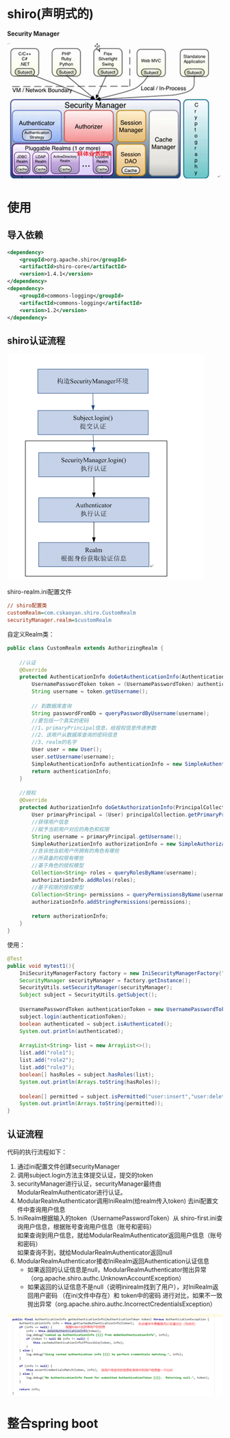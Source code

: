 # shiro(声明式的)
**Security Manager**

![shiro](图片素材/2019-11-18-11-14-08.png)

# 使用
## 导入依赖
```xml
<dependency>
    <groupId>org.apache.shiro</groupId>
    <artifactId>shiro-core</artifactId>
    <version>1.4.1</version>
</dependency>
<dependency>
    <groupId>commons-logging</groupId>
    <artifactId>commons-logging</artifactId>
    <version>1.2</version>
</dependency>
```
## shiro认证流程

![shiro认证流程](图片素材/2019-11-18-16-28-15.png)

shiro-realm.ini配置文件
```ini
// shiro配置类
customRealm=com.cskaoyan.shiro.CustomRealm
securityManager.realm=$customRealm
```
自定义Realm类：
```java
public class CustomRealm extends AuthorizingRealm {

    //认证
    @Override
    protected AuthenticationInfo doGetAuthenticationInfo(AuthenticationToken authenticationToken) throws AuthenticationException {
        UsernamePasswordToken token = (UsernamePasswordToken) authenticationToken;
        String username = token.getUsername();

        // 到数据库查询
        String passwordFromDb = queryPasswordByUsername(username);
        //要包括一个真实的密码
        //1、primaryPrincipal信息，给授权信息传递参数
        //2、该用户从数据库查询的密码信息
        //3、realm的名字
        User user = new User();
        user.setUsername(username);
        SimpleAuthenticationInfo authenticationInfo = new SimpleAuthenticationInfo(user, passwordFromDb, getName());
        return authenticationInfo;
    }

    //授权
    @Override
    protected AuthorizationInfo doGetAuthorizationInfo(PrincipalCollection principalCollection) {
        User primaryPrincipal = (User) principalCollection.getPrimaryPrincipal();
        //获得用户信息
        //赋予当前用户对应的角色和权限
        String username = primaryPrincipal.getUsername();
        SimpleAuthorizationInfo authorizationInfo = new SimpleAuthorizationInfo();
        //告诉他当前用户所拥有的角色有哪些
        //所具备的权限有哪些
        //基于角色的授权模型
        Collection<String> roles = queryRolesByName(username);
        authorizationInfo.addRoles(roles);
        //基于权限的授权模型
        Collection<String> permissions = queryPermissionsByName(username);
        authorizationInfo.addStringPermissions(permissions);

        return authorizationInfo;
    }
}
```

使用：
```java
@Test
public void mytest1(){
    IniSecurityManagerFactory factory = new IniSecurityManagerFactory("classpath:shiro-realm.ini");
    SecurityManager securityManager = factory.getInstance();
    SecurityUtils.setSecurityManager(securityManager);
    Subject subject = SecurityUtils.getSubject();

    UsernamePasswordToken authenticationToken = new UsernamePasswordToken("songge","zhenshuai");
    subject.login(authenticationToken);
    boolean authenticated = subject.isAuthenticated();
    System.out.println(authenticated);

    ArrayList<String> list = new ArrayList<>();
    list.add("role1");
    list.add("role2");
    list.add("role3");
    boolean[] hasRoles = subject.hasRoles(list);
    System.out.println(Arrays.toString(hasRoles));

    boolean[] permitted = subject.isPermitted("user:insert","user:delete","user:update","user:query");
    System.out.println(Arrays.toString(permitted));
}
```
## 认证流程
代码的执行流程如下：
1. 通过ini配置文件创建securityManager
2. 调用subject.login方法主体提交认证，提交的token
3. securityManager进行认证，securityManager最终由ModularRealmAuthenticator进行认证。
4. ModularRealmAuthenticator调用IniRealm(给realm传入token) 去ini配置文件中查询用户信息
5. IniRealm根据输入的token（UsernamePasswordToken）从 shiro-first.ini查询用户信息，根据账号查询用户信息（账号和密码）   
如果查询到用户信息，就给ModularRealmAuthenticator返回用户信息（账号和密码）   
如果查询不到，就给ModularRealmAuthenticator返回null
6. ModularRealmAuthenticator接收IniRealm返回Authentication认证信息   
   * 如果返回的认证信息是null，ModularRealmAuthenticator抛出异常（org.apache.shiro.authc.UnknownAccountException）   
   * 如果返回的认证信息不是null（说明inirealm找到了用户），对IniRealm返回用户密码 （在ini文件中存在）和 token中的密码 进行对比，如果不一致抛出异常（org.apache.shiro.authc.IncorrectCredentialsException）
  
![认证流程](图片素材/2019-11-18-18-44-53.png)

# 整合spring boot

























